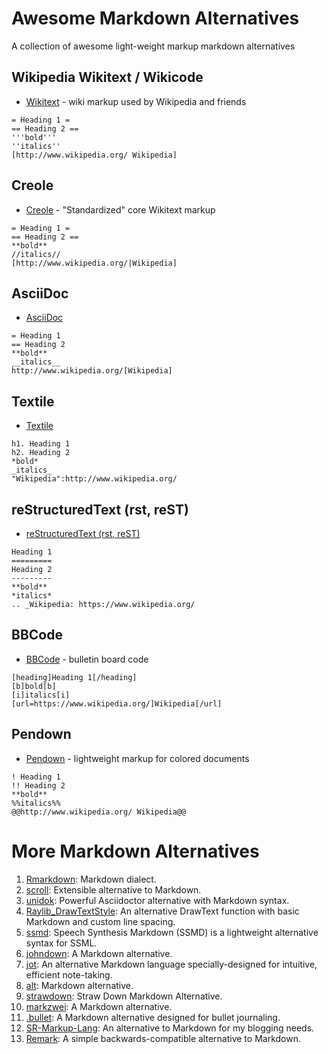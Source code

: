 # Awesome Markdown Alternatives

A collection of awesome light-weight markup markdown alternatives 

## Wikipedia Wikitext / Wikicode

- [Wikitext](http://en.wikipedia.org/wiki/Help:Wiki_markup) - wiki markup used by Wikipedia and friends

```
= Heading 1 =
== Heading 2 ==
'''bold'''
''italics''
[http://www.wikipedia.org/ Wikipedia]
```

## Creole

- [Creole](http://en.wikipedia.org/wiki/Creole_(markup))  - "Standardized" core Wikitext markup

```
= Heading 1 =
== Heading 2 ==
**bold**
//italics//
[http://www.wikipedia.org/|Wikipedia]
```

## AsciiDoc

- [AsciiDoc](http://en.wikipedia.org/wiki/AsciiDoc)

```
= Heading 1
== Heading 2
**bold**
__italics__
http://www.wikipedia.org/[Wikipedia]
```

## Textile

- [Textile](http://en.wikipedia.org/wiki/Textile_(markup_language))

```
h1. Heading 1
h2. Heading 2
*bold*
_italics_
"Wikipedia":http://www.wikipedia.org/
```

## reStructuredText (rst, reST)

- [reStructuredText (rst, reST)](http://en.wikipedia.org/wiki/ReStructuredText)

```
Heading 1
=========
Heading 2
---------
**bold**
*italics*
.. _Wikipedia: https://www.wikipedia.org/
```

## BBCode

- [BBCode](http://en.wikipedia.org/wiki/BBCode) - bulletin board code

```
[heading]Heading 1[/heading]
[b]bold[b]
[i]italics[i]
[url=https://www.wikipedia.org/]Wikipedia[/url] 
```

## Pendown

- [Pendown](https://github.com/senselogic/PENDOWN) - lightweight markup for colored documents

```
! Heading 1
!! Heading 2
**bold**
%%italics%%
@@http://www.wikipedia.org/ Wikipedia@@
```

# More Markdown Alternatives 
1. [Rmarkdown](https://rmarkdown.rstudio.com/): Markdown dialect. 
2. [scroll](https://github.com/publicdomaincompany/scroll): Extensible alternative to Markdown. 
3. [unidok](https://github.com/Aloso/unidok): Powerful Asciidoctor alternative with Markdown syntax.
4. [Raylib_DrawTextStyle](https://github.com/NightenDushi/Raylib_DrawTextStyle): An alternative DrawText function with basic Markdown and custom line spacing.
5. [ssmd](https://github.com/machisuji/ssmd): Speech Synthesis Markdown (SSMD) is a lightweight alternative syntax for SSML.
6. [johndown](https://github.com/jcinnamond/johndown): A Markdown alternative.
7. [jot](https://github.com/shbhrsaha/jot): An alternative Markdown language specially-designed for intuitive, efficient note-taking.
8. [alt](https://github.com/qeaml/alt): Markdown alternative.
9. [strawdown](https://github.com/LastCleanShirt/strawdown): Straw Down Markdown Alternative.
10. [markzwei](https://github.com/seiferson/markzwei): A Markdown alternative.
11. [.bullet](https://github.com/cameronblandford/.bullet): A Markdown alternative designed for bullet journaling.
12. [SR-Markup-Lang](https://github.com/BluFedora/SR-Markup-Lang): An alternative to Markdown for my blogging needs.
13. [Remark](https://github.com/BradSharp/Remark): A simple backwards-compatible alternative to Markdown.
